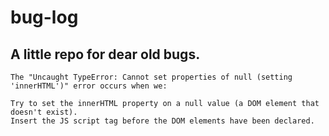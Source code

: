 # bug-log

## A little repo for dear old bugs.

```
The "Uncaught TypeError: Cannot set properties of null (setting 'innerHTML')" error occurs when we:

Try to set the innerHTML property on a null value (a DOM element that doesn't exist).
Insert the JS script tag before the DOM elements have been declared.
```
